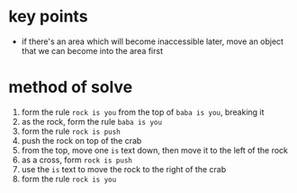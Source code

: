 # key points
* if there's an area which will become inaccessible later, move an object that we can become into the area first
# method of solve
1) form the rule `rock is you` from the top of `baba is you`, breaking it
2) as the rock, form the rule `baba is you`
3) form the rule `rock is push`
4) push the rock on top of the crab
5) from the top, move one `is` text down, then move it to the left of the rock
6) as a cross, form `rock is push`
7) use the `is` text to move the rock to the right of the crab
8) form the rule `rock is you`
